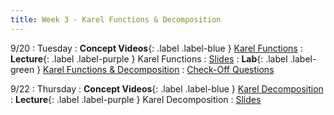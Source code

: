 ```yaml
---
title: Week 3 - Karel Functions & Decomposition
---
```


9/20
: Tuesday
: **Concept Videos**{: .label .label-blue } [Karel Functions](#)
: **Lecture**{: .label .label-purple } Karel Functions
  : [Slides](#)
: **Lab**{: .label .label-green } [Karel Functions & Decomposition](https://edstem.org/us/courses/24341/lessons/42800)
  : [Check-Off Questions](#)
  
9/22
: Thursday
: **Concept Videos**{: .label .label-blue } [Karel Decomposition](#)
: **Lecture**{: .label .label-purple } Karel Decomposition
  : [Slides](#)
